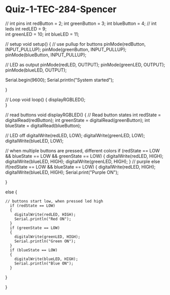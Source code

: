# Quiz-1-TEC-284-Spencer
// int pins
int redButton = 2;
int greenButton = 3;
int blueButton = 4;
// int leds 
int redLED = 9;     
int greenLED = 10;
int blueLED = 11;

// setup
void setup() {
  // use pullup for buttons
  pinMode(redButton, INPUT_PULLUP);
  pinMode(greenButton, INPUT_PULLUP);
  pinMode(blueButton, INPUT_PULLUP);

  // LED as output
  pinMode(redLED, OUTPUT);
  pinMode(greenLED, OUTPUT);
  pinMode(blueLED, OUTPUT);

  Serial.begin(9600);
  Serial.println("System started");  

  
}

// Loop 
void loop() {
  displayRGBLED();  
}

// read buttons 
void displayRGBLED() {
  // Read button states
  int redState = digitalRead(redButton);
  int greenState = digitalRead(greenButton);
  int blueState = digitalRead(blueButton);

  // LED off
  digitalWrite(redLED, LOW);
  digitalWrite(greenLED, LOW);
  digitalWrite(blueLED, LOW);

  // when multiple buttons are pressed, different colors
  if (redState == LOW && blueState == LOW && greenState == LOW)
  {
    digitalWrite(redLED, HIGH);
    digitalWrite(blueLED, HIGH);
    digitalWrite(greenLED, HIGH);
  }
  // purple
  else if(redState == LOW && blueState == LOW)
  {
    digitalWrite(redLED, HIGH);
    digitalWrite(blueLED, HIGH);
    Serial.print("Purple ON");

  }
    
  else
  {

    // buttons start low, when pressed led high
      if (redState == LOW) 
      {
        digitalWrite(redLED, HIGH);
        Serial.println("Red ON");
      }
      if (greenState == LOW) 
      {
        digitalWrite(greenLED, HIGH);
        Serial.println("Green ON");
      }
      if (blueState == LOW) 
      {
        digitalWrite(blueLED, HIGH);
        Serial.println("Blue ON");
      }

  }

  
  
}

